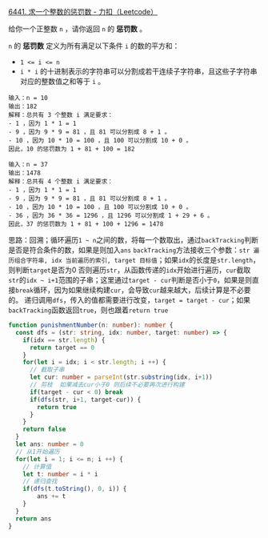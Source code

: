 [6441. 求一个整数的惩罚数 - 力扣（Leetcode）](https://leetcode.cn/problems/find-the-punishment-number-of-an-integer/description/)

给你一个正整数 `n` ，请你返回 `n` 的 **惩罚数** 。

`n` 的 **惩罚数** 定义为所有满足以下条件 `i` 的数的平方和：

- `1 <= i <= n`
- `i * i` 的十进制表示的字符串可以分割成若干连续子字符串，且这些子字符串对应的整数值之和等于 `i` 。

```
输入：n = 10
输出：182
解释：总共有 3 个整数 i 满足要求：
- 1 ，因为 1 * 1 = 1
- 9 ，因为 9 * 9 = 81 ，且 81 可以分割成 8 + 1 。
- 10 ，因为 10 * 10 = 100 ，且 100 可以分割成 10 + 0 。
因此，10 的惩罚数为 1 + 81 + 100 = 182

输入：n = 37
输出：1478
解释：总共有 4 个整数 i 满足要求：
- 1 ，因为 1 * 1 = 1
- 9 ，因为 9 * 9 = 81 ，且 81 可以分割成 8 + 1 。
- 10 ，因为 10 * 10 = 100 ，且 100 可以分割成 10 + 0 。
- 36 ，因为 36 * 36 = 1296 ，且 1296 可以分割成 1 + 29 + 6 。
因此，37 的惩罚数为 1 + 81 + 100 + 1296 = 1478
```

思路：回溯；循环遍历`1 ~ n`之间的数，将每一个数取出，通过`backTracking`判断是否是符合条件的数，如果是则加入`ans`
`backTracking`方法接收三个参数：`str 遍历组合字符串, idx 当前遍历的索引, target 目标值`；如果`idx`的长度是`str.length`，则判断`target`是否为0
否则遍历`str`，从函数传递的`idx`开始进行遍历，`cur`截取`str`的`idx ~ i+1`范围的子串；这里通过`target - cur`判断是否小于`0`，如果是则直接`break`循环，因为如果继续构建`cur`，会导致`cur`越来越大，后续计算是不必要的。
递归调用`dfs`，传入的值都需要进行改变，`target = target - cur`；如果`backTracking`函数返回`true`，则也跟着`return true`

```typescript
function punishmentNumber(n: number): number {
  const dfs = (str: string, idx: number, target: number) => {
    if(idx == str.length) {
      return target == 0
    }
    for(let i = idx; i < str.length; i ++) {
      // 截取子串
      let cur: number = parseInt(str.substring(idx, i+1))
      // 剪枝  如果减去cur小于0 则后续不必要再次进行构建
      if(target - cur < 0) break
      if(dfs(str, i+1, target-cur)) {
        return true
      }
    }
    return false
  }
  let ans: number = 0
  // 从1开始遍历
  for(let i = 1; i <= n; i ++) {
    // 计算值
    let t: number = i * i
    // 递归查找
    if(dfs(t.toString(), 0, i)) {
    	ans += t 
    }
  }
  return ans
}
```

